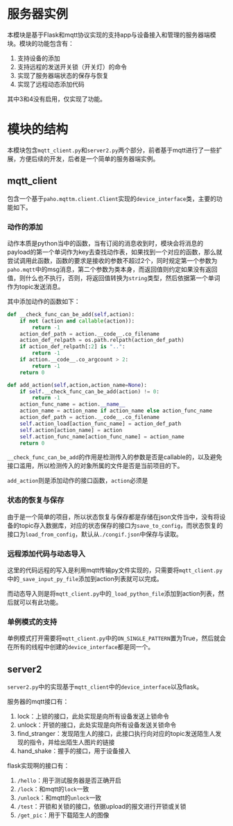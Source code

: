 # 服务器实例

本模块是基于Flask和mqtt协议实现的支持app与设备接入和管理的服务器端模块。模块的功能包含有：

1. 支持设备的添加
2. 支持远程的发送开关锁（开关灯）的命令
3. 实现了服务器端状态的保存与恢复
4. 实现了远程动态添加代码

其中3和4没有启用，仅实现了功能。

# 模块的结构

本模块包含`mqtt_client.py`和`server2.py`两个部分，前者基于mqtt进行了一些扩展，方便后续的开发，后者是一个简单的服务器端实例。

## mqtt_client

包含一个基于`paho.mqttm.client.Client`实现的`device_interface`类，主要的功能如下。

### 动作的添加

动作本质是python当中的函数，当有订阅的消息收到时，模块会将消息的payload的第一个单词作为key去查找动作表，如果找到一个对应的函数，那么就尝试调用此函数，函数的要求是接收的参数不超过2个，同时规定第一个参数为`paho.mqtt`中的msg消息，第二个参数为类本身，而返回值则约定如果没有返回值，则什么也不执行，否则，将返回值转换为`string`类型，然后依据第一个单词作为topic发送消息。

其中添加动作的函数如下：

```python
def __check_func_can_be_add(self,action):
    if not (action and callable(action)):
        return -1
    action_def_path = action.__code__.co_filename
    action_def_relpath = os.path.relpath(action_def_path)
    if action_def_relpath[:2] is "..":
        return -1
    if action.__code__.co_argcount > 2:
        return -1
    return 0

def add_action(self,action,action_name=None):
    if self.__check_func_can_be_add(action) != 0:
        return -1
    action_func_name = action.__name__
    action_name = action_name if action_name else action_func_name
    action_def_path = action.__code__.co_filename
    self.action_load[action_func_name] = action_def_path
    self.action[action_name] = action
    self.action_func_name[action_func_name] = action_name
    return 0

```

`__check_func_can_be_add`的作用是检测传入的参数是否是callable的，以及避免接口滥用，所以检测传入的对象所属的文件是否是当前项目的下。

`add_action`则是添加动作的接口函数，`action`必须是

### 状态的恢复与保存

由于是一个简单的项目，所以状态恢复与保存都是存储在json文件当中，没有将设备的topic存入数据库，对应的状态保存的接口为`save_to_config`，而状态恢复的接口为`load_from_config`，默认从`./congif.json`中保存与读取。

### 远程添加代码与动态导入

这里的代码远程的写入是利用mqtt传输py文件实现的，只需要将`mqtt_client.py`中的`_save_input_py_file`添加到action列表就可以完成。

而动态导入则是将`mqtt_client.py`中的`_load_python_file`添加到action列表，然后就可以有此功能。

### 单例模式的支持

单例模式打开需要将`mqtt_client.py`中的`ON_SINGLE_PATTERN`置为True，然后就会在所有的线程中创建的`device_interface`都是同一个。

## server2

`server2.py`中的实现基于`mqtt_client`中的`device_interface`以及flask。

服务器的mqtt接口有：

1. lock：上锁的接口，此处实现是向所有设备发送上锁命令
2. unlock：开锁的接口，此处实现是向所有设备发送关锁命令
3. find_stranger：发现陌生人的接口，此接口执行向对应的topic发送陌生人发现的指令，并给出陌生人图片的链接
4. hand_shake：握手的接口，用于设备接入

flask实现啊的接口有：

1. `/hello`：用于测试服务器是否正确开启
2. `/lock`：和mqtt的`lock`一致
3. `/unlock`：和mqtt的`unlock`一致
4. `/test`：开锁和关锁的接口，依据upload的报文进行开锁或关锁
5. `/get_pic`：用于下载陌生人的图像